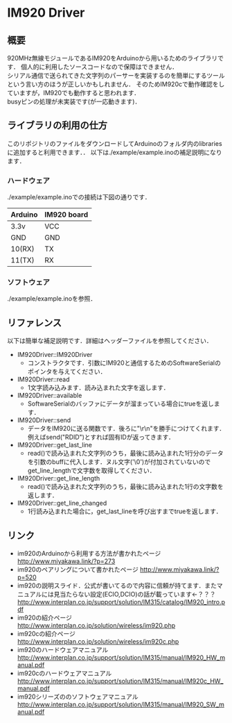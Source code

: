 # IM920 Driver

## 概要  
920MHz無線モジュールであるIM920をArduinoから用いるためのライブラリです．
個人的に利用したソースコードなので保障はできません．  
シリアル通信で送られてきた文字列のパーサーを実装するのを簡単にするツールという言い方のほうが正しいかもしれません．
そのためIM920cで動作確認をしていますが，IM920でも動作すると思われます．  
busyピンの処理が未実装です(が一応動きます)．

## ライブラリの利用の仕方
このリポジトリのファイルをダウンロードしてArduinoのフォルダ内のlibrariesに追加すると利用できます．．
以下は./example/example.inoの補足説明になります．

### ハードウェア
./example/example.inoでの接続は下図の通りです．

|Arduino|IM920 board|
|:------|:------|
|3.3v|VCC|
|GND|GND|
|10(RX)|TX|
|11(TX)|RX|

### ソフトウェア
./example/example.inoを参照．

## リファレンス
以下は簡単な補足説明です．詳細はヘッダーファイルを参照してください．

+ IM920Driver::IM920Driver
    - コンストラクタです．引数にIM920と通信するためのSoftwareSerialのポインタを与えてください．
+ IM920Driver::read
    - 1文字読み込みます．読み込まれた文字を返します．
+ IM920Driver::available
    - SoftwareSerialのバッファにデータが溜まっている場合にtrueを返します．
+ IM920Driver::send
    - データをIM920に送る関数です．後ろに"\r\n"を勝手につけてくれます．例えばsend("RDID")とすれば固有IDが返ってきます．
+ IM920Driver::get_last_line
    - read()で読み込まれた文字列のうち，最後に読み込まれた1行分のデータを引数のbuffに代入します．ヌル文字('\0')が付加されていないのでget_line_lengthで文字数を取得してください．
+ IM920Driver::get_line_length
    - read()で読み込まれた文字列のうち，最後に読み込まれた1行の文字数を返します．
+ IM920Driver::get_line_changed
    - 1行読み込まれた場合に，get_last_lineを呼び出すまでtrueを返します．

## リンク
- im920のArduinoから利用する方法が書かれたページ
    http://www.miyakawa.link/?p=273
- im920のペアリングについて書かれたページ
    http://www.miyakawa.link/?p=520
- im920の説明スライド．公式が書いてるので内容に信頼が持てます．またマニュアルには見当たらない設定(ECIO,DCIO)の話が載っています←？？？
    http://www.interplan.co.jp/support/solution/IM315/catalog/IM920_intro.pdf
- im920の紹介ページ
    http://www.interplan.co.jp/solution/wireless/im920.php
- im920cの紹介ページ
    http://www.interplan.co.jp/solution/wireless/im920c.php
- im920のハードウェアマニュアル
    http://www.interplan.co.jp/support/solution/IM315/manual/IM920_HW_manual.pdf
- im920cのハードウェアマニュアル
    http://www.interplan.co.jp/support/solution/IM315/manual/IM920c_HW_manual.pdf
- im920シリーズののソフトウェアマニュアル
    http://www.interplan.co.jp/support/solution/IM315/manual/IM920_SW_manual.pdf
